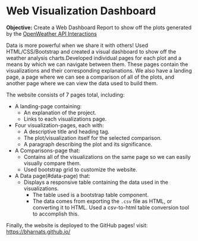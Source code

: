 # Web Visualization Dashboard
**Objective:** 
Create a Web Dashboard Report to show off the plots generated by the [OpenWeather API Interactions](https://github.com/bharnats/API_Interactions-WeatherPy)

Data is more powerful when we share it with others! Used HTML/CSS/Bootstrap and created a visual dashboard to show off the weather analysis charts.Developed individual pages for each plot and a means by which we can navigate between them. These pages contain the visualizations and their corresponding explanations. We also have a landing page, a page where we can see a comparison of all of the plots, and another page where we can view the data used to build them.

The website consists of 7 pages total, including:

* A landing-page containing:
  * An explanation of the project.
  * Links to each visualizations page.
* Four visualization-pages, each with:
  * A descriptive title and heading tag.
  * The plot/visualization itself for the selected comparison.
  * A paragraph describing the plot and its significance.
* A Comparisons-page that:
  * Contains all of the visualizations on the same page so we can easily visually compare them.
  * Used bootstrap grid to customize the website.    
* A Data page(#data-page) that:
  * Displays a responsive table containing the data used in the visualizations.
    * The table used is a bootstrap table component.
    * The data comes from exporting the `.csv` file as HTML, or converting it to HTML. Used a csv-to-html table conversion tool to accomplish this.
    
Finally, the website is deployed to the GitHub pages!
visit: https://bharnats.github.io/
